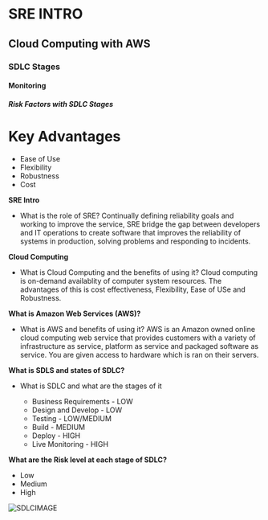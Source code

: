 # SRE INTRO
## Cloud Computing with AWS
### SDLC Stages
#### Monitoring
##### Risk Factors with SDLC Stages

# Key Advantages

* Ease of Use
* Flexibility
* Robustness
* Cost

**SRE Intro**
- What is the role of SRE?
Continually defining reliability goals and working to improve the service, SRE bridge the gap between developers and IT operations to create software that improves the reliability of systems in production, solving problems and responding to incidents.


**Cloud Computing**
- What is Cloud Computing and the benefits of using it?
Cloud computing is on-demand availablity of computer system resources. The advantages of this is cost effectiveness, Flexibility, Ease of USe and Robustness.


**What is Amazon Web Services (AWS)?**
- What is AWS and benefits of using it?
AWS is an Amazon owned online cloud computing web service that provides customers with a variety of infrastructure as service, platform as service and packaged software as service. You are given access to hardware which is ran on their servers.


**What is SDLS and states of SDLC?**
- What is SDLC and what are the stages of it

  - Business Requirements - LOW
  - Design and Develop - LOW
  - Testing - LOW/MEDIUM
  - Build - MEDIUM
  - Deploy - HIGH
  - Live Monitoring - HIGH


**What are the Risk level at each stage of SDLC?**
- Low
- Medium
- High

![SDLCIMAGE](https://bigwater.consulting/wp-content/uploads/2019/04/SDLC_BWC.png)
